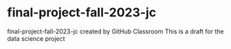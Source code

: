 # final-project-fall-2023-jc
final-project-fall-2023-jc created by GitHub Classroom
This is a draft for the data science project 

